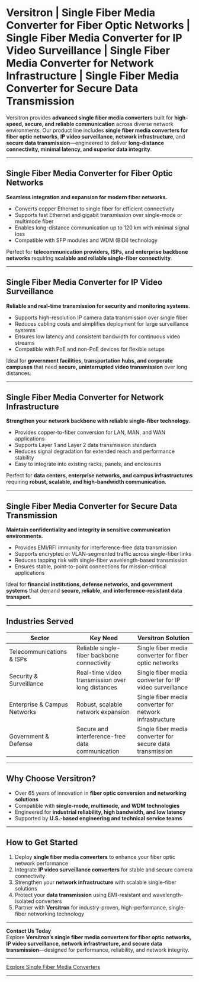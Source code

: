 # Versitron | Single Fiber Media Converter for Fiber Optic Networks | Single Fiber Media Converter for IP Video Surveillance | Single Fiber Media Converter for Network Infrastructure | Single Fiber Media Converter for Secure Data Transmission

Versitron provides **advanced single fiber media converters** built for **high-speed, secure, and reliable communication** across diverse network environments. Our product line includes **single fiber media converters for fiber optic networks**, **IP video surveillance**, **network infrastructure**, and **secure data transmission**—engineered to deliver **long-distance connectivity, minimal latency, and superior data integrity**.

---

## Single Fiber Media Converter for Fiber Optic Networks

**Seamless integration and expansion for modern fiber networks.**  

- Converts copper Ethernet to single fiber for efficient connectivity  
- Supports fast Ethernet and gigabit transmission over single-mode or multimode fiber  
- Enables long-distance communication up to 120 km with minimal signal loss  
- Compatible with SFP modules and WDM (BiDi) technology  

Perfect for **telecommunication providers, ISPs, and enterprise backbone networks** requiring **scalable and reliable single-fiber connectivity**.

---

## Single Fiber Media Converter for IP Video Surveillance

**Reliable and real-time transmission for security and monitoring systems.**  

- Supports high-resolution IP camera data transmission over single fiber  
- Reduces cabling costs and simplifies deployment for large surveillance systems  
- Ensures low latency and consistent bandwidth for continuous video streams  
- Compatible with PoE and non-PoE devices for flexible setups  

Ideal for **government facilities, transportation hubs, and corporate campuses** that need **secure, uninterrupted video transmission** over long distances.

---

## Single Fiber Media Converter for Network Infrastructure

**Strengthen your network backbone with reliable single-fiber technology.**  

- Provides copper-to-fiber conversion for LAN, MAN, and WAN applications  
- Supports Layer 1 and Layer 2 data transmission standards  
- Reduces signal degradation for extended reach and performance stability  
- Easy to integrate into existing racks, panels, and enclosures  

Perfect for **data centers, enterprise networks, and campus infrastructures** requiring **robust, scalable, and high-bandwidth communication**.

---

## Single Fiber Media Converter for Secure Data Transmission

**Maintain confidentiality and integrity in sensitive communication environments.**  

- Provides EMI/RFI immunity for interference-free data transmission  
- Supports encrypted or VLAN-segmented traffic across single-fiber links  
- Reduces tapping risk with single-fiber wavelength-based transmission  
- Ensures stable, point-to-point connections for mission-critical applications  

Ideal for **financial institutions, defense networks, and government systems** that demand **secure, reliable, and interference-resistant data transport**.

---

## Industries Served

| Sector                       | Key Need                                        | Versitron Solution                                            |
|------------------------------|-------------------------------------------------|---------------------------------------------------------------|
| Telecommunications & ISPs     | Reliable single-fiber backbone connectivity      | Single fiber media converter for fiber optic networks          |
| Security & Surveillance       | Real-time video transmission over long distances | Single fiber media converter for IP video surveillance         |
| Enterprise & Campus Networks  | Robust, scalable network expansion               | Single fiber media converter for network infrastructure        |
| Government & Defense          | Secure and interference-free data communication  | Single fiber media converter for secure data transmission      |

---

## Why Choose Versitron?

- Over 65 years of innovation in **fiber optic conversion and networking solutions**  
- Compatible with **single-mode, multimode, and WDM technologies**  
- Engineered for **industrial reliability, high bandwidth, and low latency**  
- Supported by **U.S.-based engineering and technical service teams**  

---

## How to Get Started

1. Deploy **single fiber media converters** to enhance your fiber optic network performance  
2. Integrate **IP video surveillance converters** for stable and secure camera connectivity  
3. Strengthen your **network infrastructure** with scalable single-fiber solutions  
4. Protect your **data transmission** using EMI-resistant and wavelength-isolated converters  
5. Partner with **Versitron** for industry-proven, high-performance, single-fiber networking technology  

---

**Contact Us Today**  
Explore **Versitron’s single fiber media converters for fiber optic networks, IP video surveillance, network infrastructure, and secure data transmission**—designed for performance, reliability, and network integrity.  

---

[Explore Single Fiber Media Converters](https://www.versitron.com/collections/single-fiber-media-converters)

---
